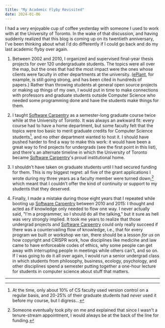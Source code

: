 ```yaml
---
title: "My Academic Flyby Revisited"
date: 2024-01-06
---
```


I had a very enjoyable cup of coffee yesterday
with someone I used to work with at the University of Toronto.
In the wake of that discussion,
and having suddenly realized that this blog is coming up on its twentieth anniversary,
I've been thinking about what I'd do differently
if I could go back and do my last academic flyby over again.

1.  Between 2002 and 2010,
    I organized and supervised final-year thesis projects for over 120 undergraduate students.
    The topics were all over the map,
    but the ones that had the most impact were the ones
    whose clients were faculty in other departments at the university.
    ([ePlant][eplant], for example, is still going strong,
    and has been cited in hundreds of papers.)
    Rather than throwing students at general open source projects
    or making up things of my own,
    I would put in time to make connections with professors and graduate students outside Computer Science
    who needed some programming done
    and have the students make things for them.

2.  I taught [Software Carpentry][carpentries] as a semester-long graduate course twice
    while at the University of Toronto.
    It was always an awkward fit:
    every course had to have a home department,
    but some faculty felt that the topics were too basic to merit graduate credits for Computer Science students[^1],
    and no other department wanted to host it.
    I should have pushed harder to find a way to make this work:
    it would have been a great way to find projects for undergrads (see the first point in this list),
    and there's an alternate timeline in which the University of Toronto
    became [Software Carpentry][carpentries]'s proud institutional home.

3.  I shouldn't have taken on graduate students until I had secured funding for them.
    This is my biggest regret:
    all five of the grant applications I wrote during my three years as a faculty member were turned down,[^2]
    which meant that I couldn't offer the kind of continuity or support to my students that they deserved.

4.  Finally,
    I made a mistake during those eight years that I repeated
    while booting up [Software Carpentry][carpentries] between 2010 and 2015:
    I thought and acted as if knowledge only needed to flow one way.
    I never actually said,
    "I'm a programmer, so I should do all the talking,"
    but it sure as hell was very strongly implied.
    It took me years to realize that those undergrad projects and [Software Carpentry][carpentries]
    could only really succeed if there was a countervailing flow of knowledge,
    i.e.,
    that for every program we built or workshop we ran,
    there should be a lesson *for us* on how copyright and CRISPR work,
    how disciplines like medicine and law came to have enforceable codes of ethics,
    why some people can get away with interrupting people in meetings while others can't,
    and so on.
    If I was going to do it all over again,
    I would run a senior undergrad class in which students from philosophy,
    business,
    ecology,
    psychology,
    and other disciplines
    spend a semester putting together a one-hour lecture for students in computer science
    about stuff that matters.

---

[^1]: At the time, only about 10% of CS faculty used version control on a regular basis, and 20-25% of their graduate students had *never* used it before my course, but I digress…

[^2]: Someone eventually took pity on me and explained that since I wasn't a tenure-stream appointment, I would always be at the back of the line for funding.

[carpentries]: https://carpentries.org/
[eplant]: https://bar.utoronto.ca/eplant/
